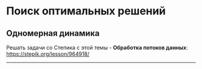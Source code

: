 # Поиск оптимальных решений  

## Одномерная динамика  


Решать задачи со Степика с этой темы - **Обработка потоков данных**:  
https://stepik.org/lesson/964918/  

---  
